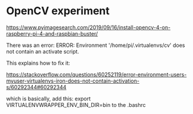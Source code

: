 # OpenCV experiment


https://www.pyimagesearch.com/2019/09/16/install-opencv-4-on-raspberry-pi-4-and-raspbian-buster/

There was an error:
ERROR: Environment '/home/pi/.virtualenvs/cv' does not contain an activate script.

This explains how to fix it:

https://stackoverflow.com/questions/60252119/error-environment-users-myuser-virtualenvs-iron-does-not-contain-activation-s/60292344#60292344

which is basically, add this:
export VIRTUALENVWRAPPER_ENV_BIN_DIR=bin
to the .bashrc

